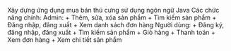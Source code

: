 Xây dựng ứng dụng mua bán thú cưng sử dụng ngôn ngữ Java
Các chức năng chính:
  Admin:
      + Thêm, sửa, xóa sản phẩm
      + Tìm kiếm sản phẩm
      + Đăng nhập, đăng xuất
      + Xem danh sách đơn hàng
  Người dùng:
      + Đăng ký, đăng nhập, đăng xuất
      + Tìm kiếm sản phẩm
      + Giỏ hàng
      + Thanh toán
      + Xem đơn hàng
      + Xem chi tiết sản phẩm
